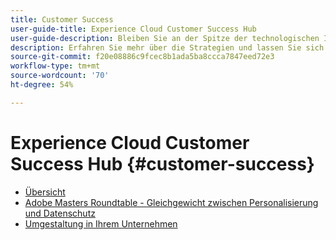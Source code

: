 ```yaml
---
title: Customer Success
user-guide-title: Experience Cloud Customer Success Hub
user-guide-description: Bleiben Sie an der Spitze der technologischen Innovation und maximieren Sie Ihren Einfluss als führendes Unternehmen. Erfahren Sie mehr über Thought-Leadership-Strategien, Orientierungshilfen und mehr!
description: Erfahren Sie mehr über die Strategien und lassen Sie sich von Experten beraten, um Ihren Erfolg als Geschäftsführer mit Adobe Experience Cloud zu ermöglichen.
source-git-commit: f20e08886c9fcec8b1ada5ba8ccca7847eed72e3
workflow-type: tm+mt
source-wordcount: '70'
ht-degree: 54%

---
```


# Experience Cloud Customer Success Hub {#customer-success}

+ [Übersicht](overview.md)
+ [Adobe Masters Roundtable - Gleichgewicht zwischen Personalisierung und Datenschutz](adobe-masters-roundtable-balancing-personalization.md)
+ [Umgestaltung in Ihrem Unternehmen](lead-enterprise-transformation.md)
